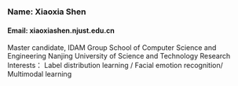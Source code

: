 ### Name: Xiaoxia Shen
#### Email: xiaoxiashen.njust.edu.cn
Master candidate, IDAM Group
School of Computer Science and Engineering
Nanjing University of Science and Technology
Research Interests：
Label distribution learning /  Facial emotion recognition/ Multimodal learning
